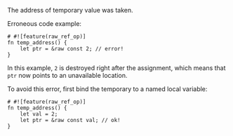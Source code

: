 The address of temporary value was taken.

Erroneous code example:

```compile_fail,E0745
# #![feature(raw_ref_op)]
fn temp_address() {
    let ptr = &raw const 2; // error!
}
```

In this example, `2` is destroyed right after the assignment, which means that
`ptr` now points to an unavailable location.

To avoid this error, first bind the temporary to a named local variable:

```
# #![feature(raw_ref_op)]
fn temp_address() {
    let val = 2;
    let ptr = &raw const val; // ok!
}
```

